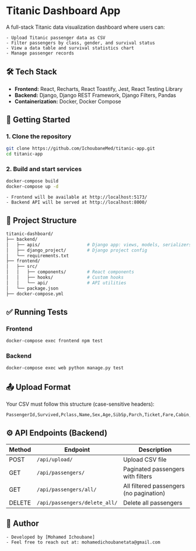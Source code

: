 # Titanic Dashboard App

A full-stack Titanic data visualization dashboard where users can:

    - Upload Titanic passenger data as CSV
    - Filter passengers by class, gender, and survival status
    - View a data table and survival statistics chart
    - Manage passenger records

## 🛠️ Tech Stack

- **Frontend:** React, Recharts, React Toastify, Jest, React Testing Library
- **Backend:** Django, Django REST Framework, Django Filters, Pandas
- **Containerization:** Docker, Docker Compose

## 🚀 Getting Started

### 1. Clone the repository

```bash
git clone https://github.com/IchoubaneMed/titanic-app.git
cd titanic-app
```

### 2. Build and start services

```bash
docker-compose build
docker-compose up -d
```
    - Frontend will be available at http://localhost:5173/
    - Backend API will be served at http://localhost:8000/


## 📂 Project Structure

```bash
titanic-dashboard/
├── backend/
│   ├── apis/                  # Django app: views, models, serializers
│   ├── django_project/        # Django project config
│   └── requirements.txt
├── frontend/
│   ├── src/
│   │   ├── components/        # React components
│   │   ├── hooks/             # Custom hooks
│   │   └── api/               # API utilities
│   └── package.json
├── docker-compose.yml
```

## ✅ Running Tests

### Frontend

```bash
docker-compose exec frontend npm test
```

### Backend

```bash
docker-compose exec web python manage.py test
```

## 📤 Upload Format

Your CSV must follow this structure (case-sensitive headers):
```bash
PassengerId,Survived,Pclass,Name,Sex,Age,SibSp,Parch,Ticket,Fare,Cabin,Embarked
```

## ⚙️ API Endpoints (Backend)

| Method | Endpoint                      | Description                             |
| ------ | ----------------------------- | --------------------------------------- |
| POST   | `/api/upload/`                | Upload CSV file                         |
| GET    | `/api/passengers/`            | Paginated passengers with filters       |
| GET    | `/api/passengers/all/`        | All filtered passengers (no pagination) |
| DELETE | `/api/passengers/delete_all/` | Delete all passengers                   |

## 👤 Author

    - Developed by [Mohamed Ichoubane]
    - Feel free to reach out at: mohamedichoubanetata@gmail.com

